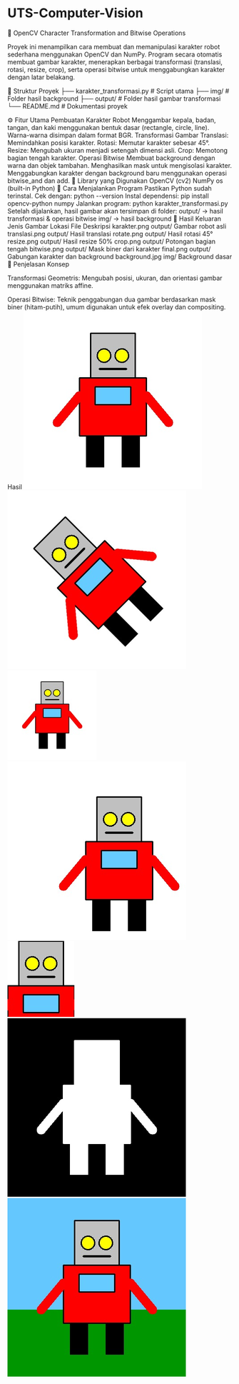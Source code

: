# UTS-Computer-Vision
🦾 OpenCV Character Transformation and Bitwise Operations

Proyek ini menampilkan cara membuat dan memanipulasi karakter robot sederhana menggunakan OpenCV dan NumPy.
Program secara otomatis membuat gambar karakter, menerapkan berbagai transformasi (translasi, rotasi, resize, crop), serta operasi bitwise untuk menggabungkan karakter dengan latar belakang.

📂 Struktur Proyek
├── karakter_transformasi.py     # Script utama
├── img/                         # Folder hasil background
├── output/                      # Folder hasil gambar transformasi
└── README.md                    # Dokumentasi proyek

⚙ Fitur Utama
Pembuatan Karakter Robot
Menggambar kepala, badan, tangan, dan kaki menggunakan bentuk dasar (rectangle, circle, line).
Warna-warna disimpan dalam format BGR.
Transformasi Gambar
Translasi: Memindahkan posisi karakter.
Rotasi: Memutar karakter sebesar 45°.
Resize: Mengubah ukuran menjadi setengah dimensi asli.
Crop: Memotong bagian tengah karakter.
Operasi Bitwise
Membuat background dengan warna dan objek tambahan.
Menghasilkan mask untuk mengisolasi karakter.
Menggabungkan karakter dengan background baru menggunakan operasi bitwise_and dan add.
🧩 Library yang Digunakan
OpenCV (cv2)
NumPy
os (built-in Python)
🚀 Cara Menjalankan Program
Pastikan Python sudah terinstal.
Cek dengan:
python --version
Instal dependensi:
pip install opencv-python numpy
Jalankan program:
python karakter_transformasi.py
Setelah dijalankan, hasil gambar akan tersimpan di folder:
output/ → hasil transformasi & operasi bitwise
img/ → hasil background
📸 Hasil Keluaran
Jenis Gambar	Lokasi File	Deskripsi
karakter.png	output/	Gambar robot asli
translasi.png	output/	Hasil translasi
rotate.png	output/	Hasil rotasi 45°
resize.png	output/	Hasil resize 50%
crop.png	output/	Potongan bagian tengah
bitwise.png	output/	Mask biner dari karakter
final.png	output/	Gabungan karakter dan background
background.jpg	img/	Background dasar
🧠 Penjelasan Konsep

Transformasi Geometris:
Mengubah posisi, ukuran, dan orientasi gambar menggunakan matriks affine.

Operasi Bitwise:
Teknik penggabungan dua gambar berdasarkan mask biner (hitam-putih), umum digunakan untuk efek overlay dan compositing.
Hasil
![Final](output/karakter.jpg)
![Final](output/rotate.jpg)
![Final](output/resize.jpg)
![Final](output/translasi.jpg)
![Final](output/crop.jpg)
![Final](output/bitwise.jpg)
![Final](output/final.jpg)


